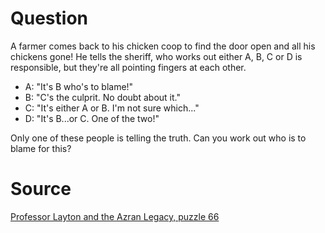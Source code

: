# Question
A farmer comes back to his chicken coop to find the door open and all his chickens gone! He tells the sheriff, who works out either A, B, C or D is responsible, but they're all pointing fingers at each other.

- A: "It's B who's to blame!"
- B: "C's the culprit. No doubt about it."
- C: "It's either A or B. I'm not sure which..."
- D: "It's B...or C. One of the two!"

Only one of these people is telling the truth. Can you work out who is to blame for this?

# Source
[Professor Layton and the Azran Legacy, puzzle 66](https://layton.fandom.com/wiki/Puzzle:Flying_the_Coop)